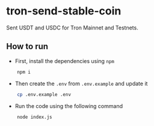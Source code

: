 # tron-send-stable-coin

Sent USDT and USDC for Tron Mainnet and Testnets.

## How to run

- First, install the dependencies using `npm`

```bash
    npm i
```

- Then create the `.env` from `.env.example` and update it

```bash
    cp .env.example .env
```

- Run the code using the following command

```bash
    node index.js
```

